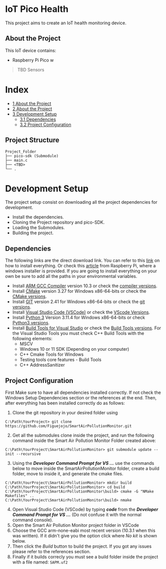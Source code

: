 # IoT Pico Health
This project aims to create an IoT health monitoring device. 

## About the Project 
This IoT device contains:
- Raspberry Pi Pico w
> TBD Sensors

# Index
- [1 About the Project](#PSetup)
- [2 About the Project](#PSetup)
- [3 Development Setup](#DevSetup)
    - [3.1 Dependencies](#Dependencies)
    - [3.2 Project Configuration](#PConfig)

## Project Structure

```
Project_Folder
├── pico-sdk (Submodule)
├── main.c
├── <TBD>
└── .
```

<a  name="DevSetup"></a>
# Development Setup

The project setup consist on downloading all the project dependencies for development.
- Install the dependencies. 
- Cloning the Project repository and pico-SDK.
- Loading the Submodules.
- Building the project.

<a  name="Dependencies"></a>
## Dependencies

The following links are the direct download link. You can refer to this [link](https://vanhunteradams.com/Pico/Setup/PicoSetup.html) on how to install everything. Or check this [article](https://www.raspberrypi.com/news/raspberry-pi-pico-windows-installer/) from Raspberry Pi, where a windows installer is provided. If you are going to install everything on your own be sure to add all the paths in your environmental variables. 
- Install [ARM GCC Compiler](https://developer.arm.com/-/media/Files/downloads/gnu-rm/10.3-2021.10/gcc-arm-none-eabi-10.3-2021.10-win32.exe?rev=29bb46cfa0434fbda93abb33c1d480e6&hash=B2C5AAE07841929A0D0BF460896D6E52s) version 10.3 or check the [compiler versions](https://developer.arm.com/downloads/-/gnu-rm).
- Install [CMake](https://github.com/Kitware/CMake/releases/download/v3.27.0-rc2/cmake-3.27.0-rc2-windows-x86_64.msi) version 3.27 for Windows x86-64-bits or check the [CMake versions](https://cmake.org/download/).
- Install [GIT](https://github.com/git-for-windows/git/releases/download/v2.41.0.windows.1/Git-2.41.0-64-bit.exe) version 2.41 for Windows x86-64-bits or check the [git versions](https://git-scm.com/downloads).
- Install [Visual Studio Code (VSCode)](https://code.visualstudio.com/docs/?dv=win) or check the [VScode Versions](https://code.visualstudio.com/).
- Install [Python 3](https://www.python.org/ftp/python/3.11.4/python-3.11.4-amd64.exe) Version 3.11.4 for Windows x86-64-bits or check [Python3 versions](https://www.python.org/downloads/).
- Install [Build Tools for Visual Studio](https://aka.ms/vs/17/release/vs_BuildTools.exe) or check the [Build Tools versions](https://visualstudio.microsoft.com/es/downloads/#build-tools-for-visual-studio-2022). For the Visual Studio Tools you must check C++ Build Tools with the following elements:
    - MSCV
    - Windows 10 or 11 SDK (Depending on your computer)
    - C++ Cmake Tools for Windows
    - Testing tools core features - Build Tools
    - C++ AddressSanitizer

<a  name="PConfig"></a>
## Project Configuration

First Make sure to have all dependencies installed correctly. If not check the Windows Setup Dependencies section or the references at the end. Then, after everything has been installed correctly do as follows:
1. Clone the git repository in your desired folder using
```shell
C:\Path\YourProject> git clone https://github.com/Figuejojo/SmartAirPollutionMonitor.git
```
2. Get all the submodules clone inside the project, and run the following command inside the Smart Air Pollution Monitor Folder created above:
```shell
C:\Path\YourProject\SmartAirPollutionMonitor> git submodule update --init --recursive
```
3. Using the ***Developer Command Prompt for VS ...*** use the commands below to move inside the SmartAirPollutionMonitor folder, create a build folder, move to inside it, and generate the cmake files.  
```shell
C:\Path\YourProject\SmartAirPollutionMonitor> mkdir build
C:\Path\YourProject\SmartAirPollutionMonitor> cd build
C:\Path\YourProject\SmartAirPollutionMonitor\build> cmake -G "NMake Makefiles" ..
C:\Path\YourProject\SmartAirPollutionMonitor\build> nmake
```
4. Open Visual Studio Code (VSCode) by typing ***code*** from the ***Developer Command Prompt for VS ...*** (Do not confuse it with the normal command console).
5. Open the Smart Air Pollution Monitor project folder in VSCode
6. Choose the GCC arm-none-eabi most recent version (10.3.1 when this was written). If it didn't give you the option click where *No kit* is shown below.
7. Then click the *Build* button to build the project. If you got any issues please refer to the references section.
8. Finally if it builds correcly you must see a build folder inside the project with a file named: ```SAPM.uf2```
